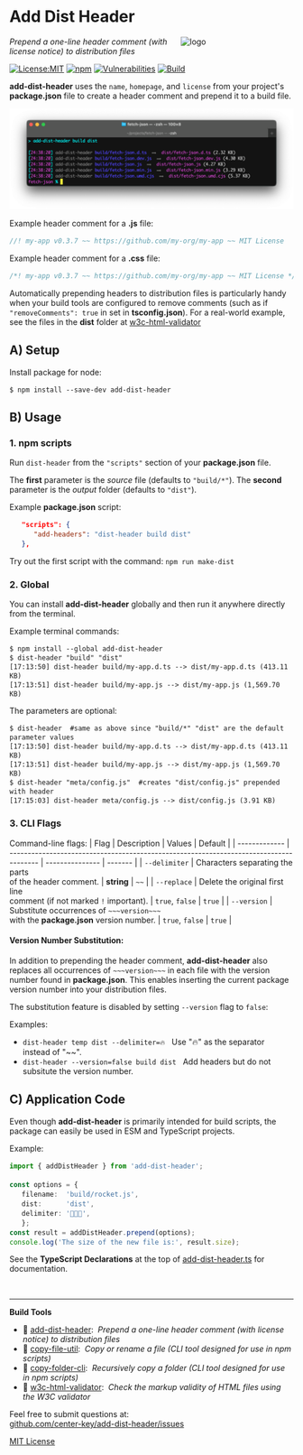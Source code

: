 # Add Dist Header
<img src=https://centerkey.com/graphics/center-key-logo.svg align=right width=200 alt=logo>

_Prepend a one-line header comment (with license notice) to distribution files_

[![License:MIT](https://img.shields.io/badge/License-MIT-blue.svg)](https://github.com/center-key/add-dist-header/blob/main/LICENSE.txt)
[![npm](https://img.shields.io/npm/v/add-dist-header.svg)](https://www.npmjs.com/package/add-dist-header)
[![Vulnerabilities](https://snyk.io/test/github/center-key/add-dist-header/badge.svg)](https://snyk.io/test/github/center-key/add-dist-header)
[![Build](https://github.com/center-key/add-dist-header/workflows/build/badge.svg)](https://github.com/center-key/add-dist-header/actions/workflows/run-spec-on-push.yaml)

**add-dist-header** uses the `name`, `homepage`, and `license` from your project's **package.json**
file to create a header comment and prepend it to a build file.

<img src=https://raw.githubusercontent.com/center-key/add-dist-header/main/screenshot.png
width=800 alt=screenshot>

Example header comment for a **.js** file:
```javascript
//! my-app v0.3.7 ~~ https://github.com/my-org/my-app ~~ MIT License
```
Example header comment for a **.css** file:
```javascript
/*! my-app v0.3.7 ~~ https://github.com/my-org/my-app ~~ MIT License */
```

Automatically prepending headers to distribution files is particularly handy when your build
tools are configured to remove comments (such as if `"removeComments": true` in set
in **tsconfig.json**).
For a real-world example, see the files in the **dist** folder at
[w3c-html-validator](https://github.com/center-key/w3c-html-validator/tree/main/dist)

## A) Setup
Install package for node:
```shell
$ npm install --save-dev add-dist-header
```

## B) Usage
### 1. npm scripts
Run `dist-header` from the `"scripts"` section of your **package.json** file.

The **first** parameter is the *source* file (defaults to `"build/*"`).
The **second** parameter is the *output* folder (defaults to `"dist"`).

Example **package.json** script:
```json
   "scripts": {
      "add-headers": "dist-header build dist"
   },
```
Try out the first script with the command: `npm run make-dist`

### 2. Global
You can install **add-dist-header** globally and then run it anywhere directly from the terminal.

Example terminal commands:
```shell
$ npm install --global add-dist-header
$ dist-header "build" "dist"
[17:13:50] dist-header build/my-app.d.ts --> dist/my-app.d.ts (413.11 KB)
[17:13:51] dist-header build/my-app.js --> dist/my-app.js (1,569.70 KB)
```

The parameters are optional:
```shell
$ dist-header  #same as above since "build/*" "dist" are the default parameter values
[17:13:50] dist-header build/my-app.d.ts --> dist/my-app.d.ts (413.11 KB)
[17:13:51] dist-header build/my-app.js --> dist/my-app.js (1,569.70 KB)
$ dist-header "meta/config.js"  #creates "dist/config.js" prepended with header
[17:15:03] dist-header meta/config.js --> dist/config.js (3.91 KB)
```

### 3. CLI Flags
Command-line flags:
| Flag          | Description                                                                            | Values          | Default |
| ------------- | -------------------------------------------------------------------------------------- | --------------- | ------- |
| `--delimiter` | Characters separating the parts<br>of the header comment.                              | **string**      | `~~`    |
| `--replace`   | Delete the original first line<br>comment (if not marked `!` important).               | `true`, `false` | `true`  |
| `--version`   | Substitute occurrences of `~~~version~~~`<br>with the **package.json** version number. | `true`, `false` | `true`  |

#### Version Number Substitution:
In addition to prepending the header comment, **add-dist-header** also replaces all occurrences of
`~~~version~~~` in each file with the version number found in **package.json**.
This enables inserting the current package version number into your distribution files.

The substitution feature is disabled by setting `--version` flag to `false`:

Examples:
   - `dist-header temp dist --delimiter=🔥`   &nbsp; Use "🔥" as the separator instead of "~~".
   - `dist-header --version=false build dist` &nbsp; Add headers but do not subsitute the version number.

## C) Application Code
Even though **add-dist-header** is primarily intended for build scripts, the package can easily be used in ESM and TypeScript projects.

Example:
``` typescript
import { addDistHeader } from 'add-dist-header';

const options = {
   filename:  'build/rocket.js',
   dist:      'dist',
   delimiter: '🚀🚀🚀',
   };
const result = addDistHeader.prepend(options);
console.log('The size of the new file is:', result.size);
```

See the **TypeScript Declarations** at the top of [add-dist-header.ts](add-dist-header.ts) for documentation.

<br>

---
**Build Tools**
   - 🎋 [add-dist-header](https://github.com/center-key/add-dist-header):&nbsp; _Prepend a one-line header comment (with license notice) to distribution files_
   - 📄 [copy-file-util](https://github.com/center-key/copy-file-util):&nbsp; _Copy or rename a file (CLI tool designed for use in npm scripts)_
   - 📂 [copy-folder-cli](https://github.com/center-key/copy-folder-cli):&nbsp; _Recursively copy a folder (CLI tool designed for use in npm scripts)_
   - 🚦 [w3c-html-validator](https://github.com/center-key/w3c-html-validator):&nbsp; _Check the markup validity of HTML files using the W3C validator_

Feel free to submit questions at:<br>
[github.com/center-key/add-dist-header/issues](https://github.com/center-key/add-dist-header/issues)

[MIT License](LICENSE.txt)
